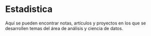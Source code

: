 # Estadistica
Aquí se pueden encontrar notas, artículos y proyectos en los que se desarrollen temas del área de análisis y ciencia de datos.
